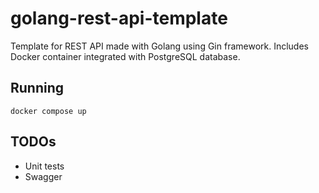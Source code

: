 # golang-rest-api-template
Template for REST API made with Golang using Gin framework. Includes Docker container integrated with PostgreSQL database.

## Running

`docker compose up`

## TODOs

 - Unit tests
 - Swagger